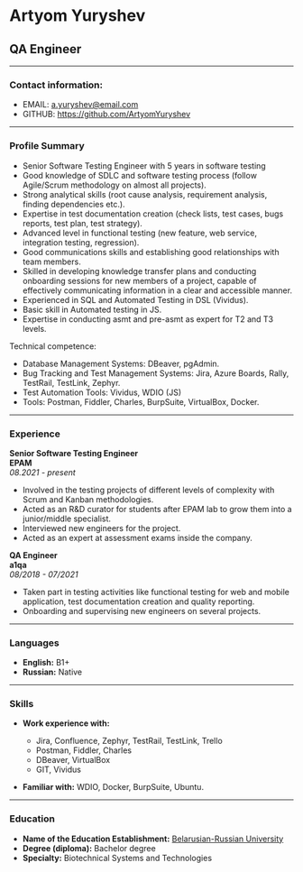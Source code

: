 # Artyom Yuryshev
## QA Engineer

---
### Contact information:

- EMAIL: <a.yuryshev@email.com>
- GITHUB: <https://github.com/ArtyomYuryshev>

---
### Profile Summary
- Senior Software Testing Engineer with 5 years in software testing
- Good knowledge of SDLC and software testing process (follow Agile/Scrum methodology on almost all projects).
- Strong analytical skills (root cause analysis, requirement analysis, finding dependencies etc.).
- Expertise in test documentation creation (check lists, test cases, bugs reports, test plan, test strategy).
- Advanced level in functional testing (new feature, web service, integration testing, regression).
- Good communications skills and establishing good relationships with team members.
- Skilled in developing knowledge transfer plans and conducting onboarding sessions for new members of a project, capable of effectively communicating information in a clear and accessible manner.
- Experienced in SQL and Automated Testing in DSL (Vividus).
- Basic skill in Automated testing in JS.
- Expertise in conducting asmt and pre-asmt as expert for T2 and T3 levels.


Technical competence:
- Database Management Systems: DBeaver, pgAdmin.
- Bug Tracking and Test Management Systems: Jira, Azure Boards, Rally, TestRail, TestLink, Zephyr.
- Test Automation Tools: Vividus, WDIO (JS)
- Tools: Postman, Fiddler, Charles, BurpSuite, VirtualBox, Docker.


---
### Experience
**Senior Software Testing Engineer**<br>
__EPAM__<br>
_08.2021 - present_<br>
- Involved in the testing projects of different levels of complexity with Scrum and Kanban
methodologies.
- Acted as an R&D curator for students after EPAM lab to grow them into a junior/middle
specialist.
- Interviewed new engineers for the project.
- Acted as an expert at assessment exams inside the company.

**QA Engineer**<br>
__a1qa__<br>
_08/2018 - 07/2021_<br>
- Taken part in testing activities like functional testing for web and mobile application, test
documentation creation and quality reporting.
- Onboarding and supervising new engineers on several projects.

---
### Languages
- **English:** B1+
- **Russian:** Native

---
### Skills
- **Work experience with:**
    - Jira, Confluence, Zephyr, TestRail, TestLink, Trello
    - Postman, Fiddler, Charles
    - DBeaver, VirtualBox
    - GIT, Vividus

- **Familiar with:** WDIO, Docker, BurpSuite, Ubuntu.

---
### Education
- **Name of the Education Establishment:** [Belarusian-Russian University](http://en.bru.by)
- **Degree (diploma):** Bachelor degree
- **Specialty:** Biotechnical Systems and Technologies